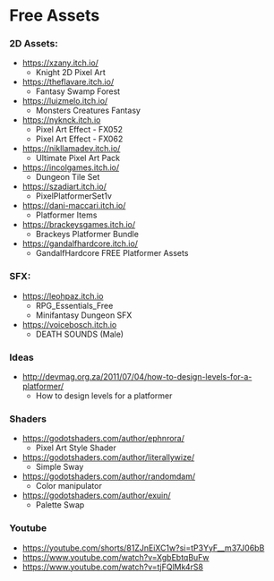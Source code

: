 # Free Assets

### 2D Assets:
- https://xzany.itch.io/
  - Knight 2D Pixel Art
- https://theflavare.itch.io/
  - Fantasy Swamp Forest
- https://luizmelo.itch.io/
  - Monsters Creatures Fantasy
- https://nyknck.itch.io
  - Pixel Art Effect - FX052
  - Pixel Art Effect - FX062
- https://nikllamadev.itch.io/
  - Ultimate Pixel Art Pack
- https://incolgames.itch.io/
  - Dungeon Tile Set
- https://szadiart.itch.io/
  - PixelPlatformerSet1v
- https://dani-maccari.itch.io/
  - Platformer Items
- https://brackeysgames.itch.io/
  - Brackeys Platformer Bundle
- https://gandalfhardcore.itch.io/
  - GandalfHardcore FREE Platformer Assets

### SFX:
- https://leohpaz.itch.io
  - RPG_Essentials_Free
  - Minifantasy Dungeon SFX 
- https://voicebosch.itch.io
  - DEATH SOUNDS (Male)

### Ideas
- http://devmag.org.za/2011/07/04/how-to-design-levels-for-a-platformer/
  - How to design levels for a platformer

### Shaders
- https://godotshaders.com/author/ephnrora/
  - Pixel Art Style Shader
- https://godotshaders.com/author/literallywize/
  - Simple Sway
- https://godotshaders.com/author/randomdam/
  - Color manipulator
- https://godotshaders.com/author/exuin/
  - Palette Swap

### Youtube

- https://youtube.com/shorts/81ZJnEiXC1w?si=tP3YyF__m37J06bB
- https://www.youtube.com/watch?v=XgbEbtqBuFw
- https://www.youtube.com/watch?v=tjFQlMk4rS8

